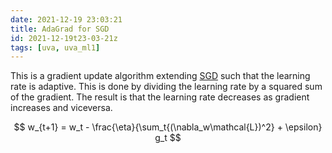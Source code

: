 ```yaml
---
date: 2021-12-19 23:03:21
title: AdaGrad for SGD
id: 2021-12-19t23-03-21z
tags: [uva, uva_ml1]
---
```


This is a gradient update algorithm extending [SGD](./2021-12-19t22-34-39z.md)
such that the learning rate is adaptive. This is done by dividing the learning
rate by a squared sum of the gradient. The result is that the learning rate
decreases as gradient increases and viceversa.

$$
w_{t+1} = w_t - \frac{\eta}{\sum_t{(\nabla_w\mathcal{L})^2} + \epsilon} g_t
$$
